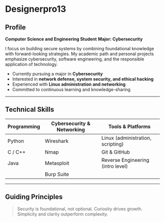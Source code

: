 # Designerpro13

## Profile

**Computer Science and Engineering Student**
**Major: Cybersecurity**

I focus on building secure systems by combining foundational knowledge with forward-looking strategies. My academic path and personal projects emphasize cybersecurity, software engineering, and the responsible application of technology.

* Currently pursuing a major in **Cybersecurity**
* Interested in **network defense, system security, and ethical hacking**
* Experienced with **Linux administration and networking**
* Committed to continuous learning and knowledge-sharing

---

## Technical Skills  

| Programming        | Cybersecurity & Networking | Tools & Platforms                |
|--------------------|----------------------------|----------------------------------|
| Python             | Wireshark                  | Linux (administration, scripting)|
| C / C++            | Nmap                       | Git & GitHub                     |
| Java               | Metasploit                 | Reverse Engineering (intro level)|
|                    | Burp Suite                 |                                  |


---

## Guiding Principles

> Security is foundational, not optional.
> Curiosity drives growth.
> Simplicity and clarity outperform complexity.

